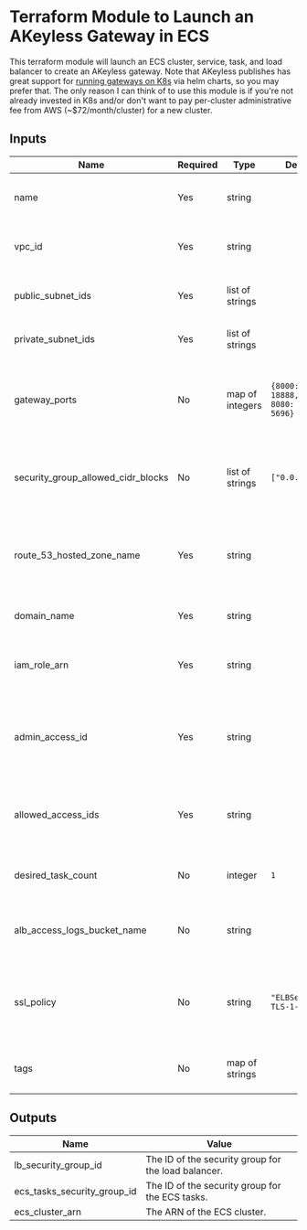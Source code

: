 # Terraform Module to Launch an AKeyless Gateway in ECS

This terraform module will launch an ECS cluster, service, task, and load balancer to create an AKeyless gateway.  Note that AKeyless publishes has great support for [running gateways on K8s](https://docs.akeyless.io/docs/deploy-the-api-gateway-on-kubernetes) via helm charts, so you may prefer that.  The only reason I can think of to use this module is if you're not already invested in K8s and/or don't want to pay per-cluster administrative fee from AWS (~$72/month/cluster) for a new cluster.

## Inputs

| Name                               | Required | Type            | Default Value                                                    | Example                                                    | Notes |
|------------------------------------|----------|-----------------|------------------------------------------------------------------|------------------------------------------------------------|-------|
| name                               | Yes      | string          |                                                                  | `"my_gateway"`                                             | Also used as the name for the gateway in AKeyless |
| vpc_id                             | Yes      | string          |                                                                  | `"vpc-123456789"`                                          | The VPC to place the infrastructure in |
| public_subnet_ids                  | Yes      | list of strings |                                                                  | `["subnet-123456789", "subnet-abcdefgh"]`                  | The subnets to place the load balancer in |
| private_subnet_ids                 | Yes      | list of strings |                                                                  | `["subnet-123456789", "subnet-abcdefgh"]`                  | The subnets to place the ECS tasks in |
| gateway_ports                      | No       | map of integers | `{8000: 8000, 18888: 18888, 8200: 8200, 8080: 8080, 5696: 5696}` |                                                            | Port map for load balancer: extenal ports to internal ports (see [the docs](https://docs.akeyless.io/docs/install-and-configure-the-gateway)) |
| security_group_allowed_cidr_blocks | No       | list of strings | `["0.0.0.0/0"]`                                                  |                                                            | List of CIDR blocks that are allowed to access the load balancer |
| route_53_hosted_zone_name          | Yes      | string          |                                                                  | `"subdomain.example.com"`                                  | The name of the Route 53 hosted zone that will contain the domain for the gateway |
| domain_name                        | Yes      | string          |                                                                  | `"akeyless.subdomain.example.com"`                         | The domain to host the gateway on |
| iam_role_arn                       | Yes      | string          |                                                                  | `"arn:aws:iam::account:role/role-name-with-path"`          | The ARN of an IAM role to associate with the service |
| admin_access_id                    | Yes      | string          |                                                                  | `"p-12345689"`                                             | The access id of the auth method that the gateway should use (see [the docs](https://docs.akeyless.io/docs/install-and-configure-the-gateway)) |
| allowed_access_ids                 | Yes      | string          |                                                                  | `"p-12345689,p-987654321"`                                 | access ids used by admins to configure the gateway (see [the docs](https://docs.akeyless.io/docs/install-and-configure-the-gateway)) |
| desired_task_count                 | No       | integer         | `1`                                                              |                                                            | The number of tasks to use for the ECS service |
| alb_access_logs_bucket_name        | No       | string          |                                                                  | `"my_log_bucket"`                                          | The name of a bucket to send load balancer logs to |
| ssl_policy                         | No       | string          | `"ELBSecurityPolicy-TLS-1-2-2017-01"`                            |                                                            | The AWS SSL policy string to use with the load balancer (see [the docs](https://docs.aws.amazon.com/elasticloadbalancing/latest/application/create-https-listener.html#tls-security-policies)) |
| tags                               | No       | map of strings  |                                                                  | `{"service": "my_service", "environment": "production"}`   | Tags to attach to all applicable resources |

## Outputs

| Name                        | Value |
|-----------------------------|-------|
| lb_security_group_id        | The ID of the security group for the load balancer. |
| ecs_tasks_security_group_id | The ID of the security group for the ECS tasks. |
| ecs_cluster_arn             | The ARN of the ECS cluster. |
